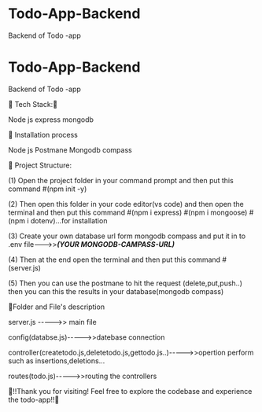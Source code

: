# Todo-App-Backend
Backend of Todo -app


# Todo-App-Backend
Backend of Todo -app


🌠 Tech Stack:🔮

   Node js
   express
   mongodb


🌈 Installation process

   Node js
   Postmane
   Mongodb compass 


📂 Project Structure:

   (1) Open the project folder in your command prompt and then put this command #(npm init -y)

   (2) Then open this folder in your code editor(vs code) and then open the terminal and then put this command
       #(npm i express) 
       #(npm i mongoose) 
       #(npm i dotenv)...for installation

   (3) Create your own database url form mongodb compass and put it in to .env file--->>***(YOUR MONGODB-CAMPASS-URL)***

   (4) Then at the end open the terminal and then put this command #(server.js)

   (5) Then you can use the postmane to hit the request (delete,put,push..) then you can this the results in your database(mongodb compass)


📂Folder and File's description

  server.js ----->> main file

  config(databse.js)----->>datebase connection

  controller(createtodo.js,deletetodo.js,gettodo.js..)----->>opertion perform such as insertions,deletions...

  routes(todo.js)----->>routing the controllers



🚀!!Thank you for visiting! Feel free to explore the codebase and experience the todo-app!!🚀

